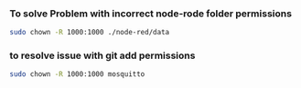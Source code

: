### To solve Problem with incorrect node-rode folder permissions
``` bash
sudo chown -R 1000:1000 ./node-red/data
```
### to resolve issue with git add permissions
``` bash
sudo chown -R 1000:1000 mosquitto
```